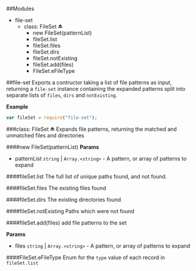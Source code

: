 ##Modules
* file-set
  * class: FileSet ⏏
    * new FileSet(patternList)
    * fileSet.list
    * fileSet.files
    * fileSet.dirs
    * fileSet.notExisting
    * fileSet.add(files)
    * FileSet.eFileType




<a name="module_file-set"></a>
##file-set
Exports a contructor taking a list of file patterns as input, returning a `file-set` instance containing the expanded patterns split into separate lists of `files`, `dirs` and `notExisting`.

**Example**  
```js
var fileSet = require("file-set");
```

<a name="exp_module_file-set^FileSet"></a>
###class: FileSet ⏏
Expands file patterns, returning the matched and unmatched files and directories

<a name="new_module_file-set^FileSet◊"></a>
####new FileSet(patternList)
**Params**

- patternList `string` | `Array.<string>` - A pattern, or array of patterns to expand  

<a name="module_file-set^FileSet#list"></a>
####fileSet.list
The full list of unique paths found, and not found.

<a name="module_file-set^FileSet#files"></a>
####fileSet.files
The existing files found

<a name="module_file-set^FileSet#dirs"></a>
####fileSet.dirs
The existing directories found

<a name="module_file-set^FileSet#notExisting"></a>
####fileSet.notExisting
Paths which were not found

<a name="module_file-set^FileSet#add"></a>
####fileSet.add(files)
add file patterns to the set

**Params**

- files `string` | `Array.<string>` - A pattern, or array of patterns to expand  

<a name="module_file-set^FileSet.eFileType"></a>
####FileSet.eFileType
Enum for the `type` value of each record in `fileSet.list`

